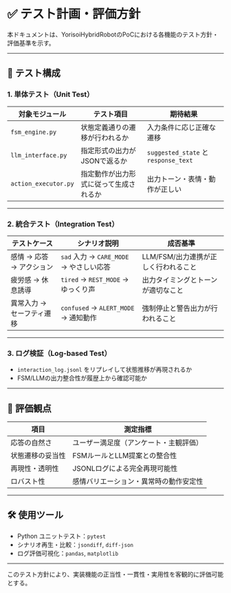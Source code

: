 # ✅ テスト計画・評価方針

本ドキュメントは、YorisoiHybridRobotのPoCにおける各機能のテスト方針・評価基準を示す。

---

## 🔬 テスト構成

### 1. 単体テスト（Unit Test）

| 対象モジュール        | テスト項目                                | 期待結果                           |
|------------------------|--------------------------------------------|------------------------------------|
| `fsm_engine.py`        | 状態定義通りの遷移が行われるか             | 入力条件に応じ正確な遷移           |
| `llm_interface.py`     | 指定形式の出力がJSONで返るか               | `suggested_state` と `response_text` |
| `action_executor.py`   | 指定動作が出力形式に従って生成されるか     | 出力トーン・表情・動作が正しい     |

---

### 2. 統合テスト（Integration Test）

| テストケース                   | シナリオ説明                                | 成否基準                                |
|--------------------------------|----------------------------------------------|-----------------------------------------|
| 感情 → 応答 → アクション       | `sad` 入力 → `CARE_MODE` → やさしい応答      | LLM/FSM/出力連携が正しく行われること   |
| 疲労感 → 休息誘導              | `tired` → `REST_MODE` → ゆっくり声            | 出力タイミングとトーンが適切なこと     |
| 異常入力 → セーフティ遷移     | `confused` → `ALERT_MODE` → 通知動作         | 強制停止と警告出力が行われること       |

---

### 3. ログ検証（Log-based Test）

- `interaction_log.jsonl` をリプレイして状態推移が再現されるか
- FSM/LLMの出力整合性が履歴上から確認可能か

---

## 🧪 評価観点

| 項目             | 測定指標                                 |
|------------------|------------------------------------------|
| 応答の自然さ     | ユーザー満足度（アンケート・主観評価）   |
| 状態遷移の妥当性 | FSMルールとLLM提案との整合性             |
| 再現性・透明性   | JSONLログによる完全再現可能性            |
| ロバスト性       | 感情バリエーション・異常時の動作安定性   |

---

## 🛠️ 使用ツール

- Python ユニットテスト：`pytest`
- シナリオ再生・比較：`jsondiff`, `diff-json`
- ログ評価可視化：`pandas`, `matplotlib`

---

このテスト方針により、実装機能の正当性・一貫性・実用性を客観的に評価可能とする。
